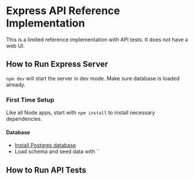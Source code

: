 # Express API Reference Implementation

This is a limited reference implementation with API tests. It does not have a web UI.

## How to Run Express Server

`npm dev` will start the server in dev mode. Make sure database is loaded already.

### First Time Setup

Like all Node apps, start with `npm install` to install necessary dependencies.

#### Database

- [Install Postgres database](https://github.com/Techtonica/curriculum/blob/master/databases/installing-postgresql.md)
- Load schema and seed data with ``


## How to Run API Tests
